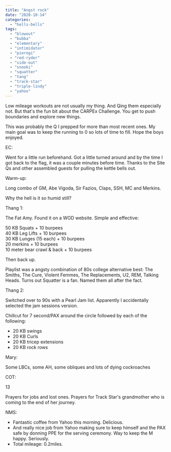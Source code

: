 ```yaml
---
title: "Angst rock"
date: "2020-10-14"
categories: 
  - "hells-bells"
tags: 
  - "blowout"
  - "bubba"
  - "elementary"
  - "intimidator"
  - "pierogi"
  - "red-ryder"
  - "side-out"
  - "snooki"
  - "squatter"
  - "tang"
  - "track-star"
  - "triple-lindy"
  - "yahoo"
---
```


Low mileage workouts are not usually my thing. And Qing them especially not. But that's the fun bit about the CARPEx Challenge. You get to push boundaries and explore new things.

This was probably the Q I prepped for more than most recent ones. My main goal was to keep the running to 0 so lots of time to fill. Hope the boys enjoyed.

EC:

Went for a little run beforehand. Got a little turned around and by the time I got back to the flag, it was a couple minutes before time. Thanks to the Site Qs and other assembled guests for pulling the kettle bells out.

Warm-up:

Long combo of GM, Abe Vigoda, Sir Fazios, Claps, SSH, MC and Merkins.

Why the hell is it so humid still?

Thang 1:

The Fat Amy. Found it on a WOD website. Simple and effective:

50 KB Squats + 10 burpees  
40 KB Leg Lifts + 10 burpees  
30 KB Lunges (15 each) + 10 burpees  
20 merkins + 10 burpees  
10 meter bear crawl & back + 10 burpees

Then back up.

Playlist was a angsty combination of 80s college alternative best: The Smiths, The Cure, Violent Femmes, The Replacements, U2, REM, Talking Heads. Turns out Squatter is a fan. Named them all after the fact.

Thang 2:

Switched over to 90s with a Pearl Jam list. Apparently I accidentally selected the jam sessions version.

Chillcut for 7 second/PAX around the circle followed by each of the following:

- 20 KB swings
- 20 KB Curls
- 20 KB tricep extensions
- 20 KB rock rows

Mary:

Some LBCs, some AH, some obliques and lots of dying cockroaches

COT:

13

Prayers for jobs and lost ones. Prayers for Track Star's grandmother who is coming to the end of her journey.

NMS:

- Fantastic coffee from Yahoo this morning. Delicious.
- And really nice job from Yahoo making sure to keep himself and the PAX safe by donning PPE for the serving ceremony. Way to keep the M happy. Seriously.
- Total mileage: 0.2miles.
